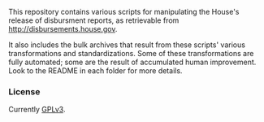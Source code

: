 This repository contains various scripts for manipulating the House's release of disbursment reports, as retrievable from http://disbursements.house.gov.

It also includes the bulk archives that result from these scripts' various transformations and standardizations.  Some of these transformations are fully automated; some are the result of accumulated human improvement.  Look to the README in each folder for more details.


### License

Currently [GPLv3](LICENSE).